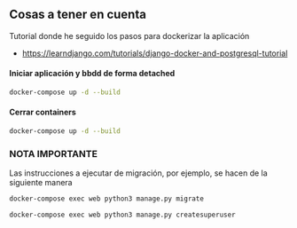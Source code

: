 ## Cosas a tener en cuenta

Tutorial donde he seguido los pasos para dockerizar la aplicación

- https://learndjango.com/tutorials/django-docker-and-postgresql-tutorial



#### Iniciar aplicación y bbdd de forma detached

```sh
docker-compose up -d --build
```

#### Cerrar containers

```sh
docker-compose up -d --build
```


### NOTA IMPORTANTE

Las instrucciones a ejecutar de migración, por ejemplo, se hacen de la siguiente manera


```sh
docker-compose exec web python3 manage.py migrate
```

```sh
docker-compose exec web python3 manage.py createsuperuser
```